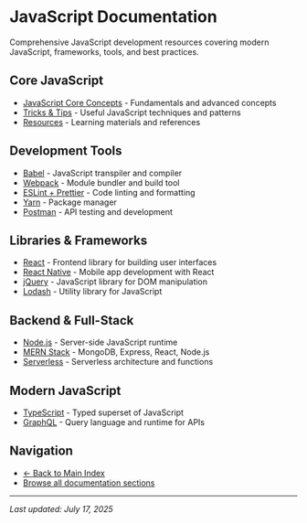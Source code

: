 # JavaScript Documentation

Comprehensive JavaScript development resources covering modern JavaScript, frameworks, tools, and best practices.

## Core JavaScript

- [JavaScript Core Concepts](javascript%20core/) - Fundamentals and advanced concepts
- [Tricks & Tips](tricks.md) - Useful JavaScript techniques and patterns
- [Resources](/_resources.md) - Learning materials and references

## Development Tools

- [Babel](babel.md) - JavaScript transpiler and compiler
- [Webpack](webpack/) - Module bundler and build tool
- [ESLint + Prettier](eslint+prettier/) - Code linting and formatting
- [Yarn](yarn.md) - Package manager
- [Postman](postman.md) - API testing and development

## Libraries & Frameworks

- [React](react/) - Frontend library for building user interfaces
- [React Native](react-native/) - Mobile app development with React
- [jQuery](jquery/) - JavaScript library for DOM manipulation
- [Lodash](lodash.md) - Utility library for JavaScript

## Backend & Full-Stack

- [Node.js](node/) - Server-side JavaScript runtime
- [MERN Stack](MERN/) - MongoDB, Express, React, Node.js
- [Serverless](serverless/) - Serverless architecture and functions

## Modern JavaScript

- [TypeScript](typescript/) - Typed superset of JavaScript
- [GraphQL](GraphQL/) - Query language and runtime for APIs

## Navigation

- [← Back to Main Index](../index.html)
- [Browse all documentation sections](../index.html#table-of-contents)

---

_Last updated: July 17, 2025_
